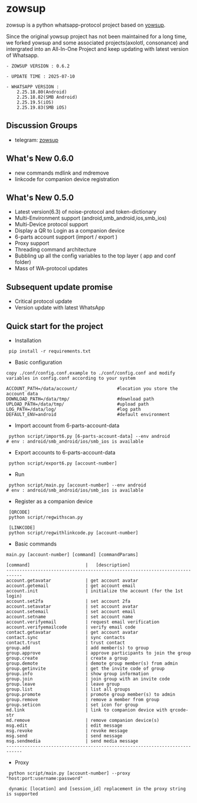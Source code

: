 # zowsup

zowsup is a python whatsapp-protocol project based on [yowsup](https://github.com/tgalal/yowsup/).

Since the original yowsup project has not been maintained for a long time, we forked yowsup and some associated projects(axolotl, consonance) and intergrated into an All-In-One Project and keep updating with latest version of Whatsapp.

```
- ZOWSUP VERSION : 0.6.2

- UPDATE TIME : 2025-07-10

- WHATSAPP VERSION : 
    2.25.18.80(Android) 
    2.25.18.82(SMB Android) 
    2.25.19.5(iOS) 
    2.25.19.83(SMB iOS) 

```


## Discussion Groups
 * telegram:  [zowsup](https://t.me/+au1dTQz7jyU0YjU5)


## What's New 0.6.0
 * new commands mdlink and mdremove
 * linkcode for companion device registration

## What's New 0.5.0
 * Latest version(6.3) of noise-protocol and token-dictionary
 * Multi-Environment support (android,smb_android,ios,smb_ios)
 * Multi-Device protocol support
 * Display a QR to Login as a companion device 
 * 6-parts account support (import / export )
 * Proxy support
 * Threading command architecture 
 * Bubbling up all the config variables to the top layer ( app and conf folder)
 * Mass of WA-protocol updates
 
## Subsequent update promise
 * Critical protocol update
 * Version update with latest WhatsApp 
 

## Quick start for the project

 * Installation 

```
 pip install -r requirements.txt

```
 * Basic configuration

```
copy ./conf/config.conf.example to ./conf/config.conf and modify variables in config.conf according to your system

ACCOUNT_PATH=/data/account/               #location you store the account data
DOWNLOAD_PATH=/data/tmp/                  #download path
UPLOAD_PATH=/data/tmp/                    #upload path
LOG_PATH=/data/log/                       #log path
DEFAULT_ENV=android                       #default environment

```

 * Import account from 6-parts-account-data

```
 python script/import6.py [6-parts-account-data] --env android             # env : android/smb_android/ios/smb_ios is available

```

 * Export accounts to 6-parts-account-data
 
```
 python script/export6.py [account-number]

```

 * Run

```
 python script/main.py [account-number] --env android                        # env : android/smb_android/ios/smb_ios is available

```

* Register as a companion device

```
 [QRCODE]
 python script/regwithscan.py 

 [LINKCODE]
 python script/regwithlinkcode.py [account-number]

```

* Basic commands

```
main.py [account-number] [command] [commandParams]

[command]                     |   [description]
----------------------------------------------------------------------------
account.getavatar             | get account avatar
account.getemail              | get account email
account.init                  | initialize the account (for the 1st login)
account.set2fa                | set account 2fa
account.setavatar             | set account avatar
account.setemail              | set account email
account.setname               | set account name
account.verifyemail           | request email verification
account.verifyemailcode       | verify email code
contact.getavatar             | get account avatar
contact.sync                  | sync contacts
contact.trust                 | trust contact
group.add                     | add member(s) to group
group.approve                 | approve participants to join the group
group.create                  | create a group
group.demote                  | demote group member(s) from admin
group.getinvite               | get the invite code of group
group.info                    | show group information
group.join                    | join group with an invite code
group.leave                   | leave group
group.list                    | list all groups
group.promote                 | promote group member(s) to admin
group.remove                  | remove a member from group
group.seticon                 | set icon for group
md.link                       | link to companion device with qrcode-str
md.remove                     | remove companion device(s)
msg.edit                      | edit message
msg.revoke                    | revoke message
msg.send                      | send message
msg.sendmedia                 | send media message
----------------------------------------------------------------------------
```


 * Proxy 

```
 python script/main.py [account-number] --proxy "host:port:username:password"  

 dynamic [location] and [session_id] replacement in the proxy string is supported 

```



